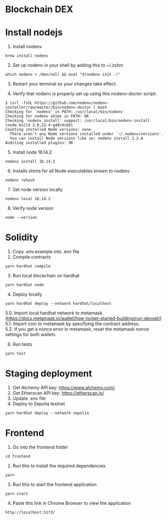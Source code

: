 # Blockchain DEX

# Install nodejs

1. Install nodenv

```console
brew install nodenv
```

2. Set up nodenv in your shell by adding this to ~/.zshrc

```console
which nodenv > /dev/null && eval "$(nodenv init -)"
```

3. Restart your terminal so your changes take effect.

4. Verify that nodenv is properly set up using this nodenv-doctor script:

```console
$ curl -fsSL https://github.com/nodenv/nodenv-installer/raw/master/bin/nodenv-doctor | bash
Checking for `nodenv' in PATH: /usr/local/bin/nodenv
Checking for nodenv shims in PATH: OK
Checking `nodenv install' support: /usr/local/bin/nodenv-install (node-build 3.0.22-4-g49c4cb9)
Counting installed Node versions: none
  There aren't any Node versions installed under `~/.nodenv/versions'.
  You can install Node versions like so: nodenv install 2.2.4
Auditing installed plugins: OK
```

5. Install node 16.14.2

```console
nodenv install 16.14.2
```

6. Installs shims for all Node executables known to nodenv

```console
nodenv rehash
```

7. Set node version locally

```console
nodenv local 16.14.2
```

8. Verify node version

```console
node --version
```

# Solidity

1. Copy .env.example into .env file
2. Compile contracts

```console
yarn hardhat compile
```

3. Run local blockchain on hardhat

```console
yarn hardhat node
```

4. Deploy locally

```
yarn hardhat deploy --network hardhat/localhost
```

5.0. Import local hardhat network to metamask. (https://docs.metamask.io/wallet/how-to/get-started-building/run-devnet/)  
5.1. Import coin to metamask by specifying the contract address.  
5.2. If you get a nonce error in metamask, reset the metamask nonce settings for both wallets

6. Run tests

```
yarn test
```

# Staging deployment

1. Get Alchemy API key: https://www.alchemy.com/
2. Get Etherscan API key: https://etherscan.io/
3. Update .env file
4. Deploy to Sepolia testnet

```
yarn hardhat deploy --network sepolia
```

# Frontend

1. Go into the frontend folder

```
cd frontend
```

2. Run this to install the required dependencies

```
yarn
```

3. Run this to start the frontend application

```
yarn start
```

4. Paste this link in Chrome Browser to view the application

```
http://localhost:5173/
```
